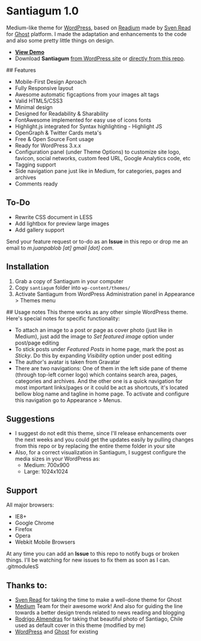 # Santiagum 1.0

Medium-like theme for [WordPress](http://wordpress.org/), based on [Readium](http://www.svenread.com/readium-ghost-theme/) made by [Sven Read](http://www.svenread.com/) for [Ghost](http://www.ghost.org/) platform. I made the adaptation and enhancements to the code and also some pretty little things on design.

* **[View Demo](http://juanpablob.com/santiagum/)**
* Download **Santiagum** [from WordPress site](#) or [directly from this repo](#).

## Features

* Mobile-First Design Aproach
* Fully Responsive layout
* Awesome automatic figcaptions from your images alt tags
* Valid HTML5/CSS3
* Minimal design
* Designed for Readability & Sharability
* FontAwesome implemented for easy use of icons fonts
* Highlight.js integrated for Syntax highlighting - Highlight JS
* OpenGraph & Twitter Cards meta's
* Free & Open Source Font usage
* Ready for WordPress 3.x.x
* Configuration panel (under Theme Options) to customize site logo, favicon, social networks, custom feed URL, Google Analytics code, etc
* Tagging support
* Side navigation pane just like in Medium, for categories, pages and archives
* Comments ready

## To-Do
* Rewrite CSS document in LESS
* Add lightbox for preview large images
* Add gallery support

Send your feature request or to-do as an **Issue** in this repo or drop me an email to *m.juanpablob [at] gmail [dot] com*.

## Installation
1. Grab a copy of Santiagum in your computer
2. Copy `santiagum` folder into `wp-content/themes/`
3. Activate Santiagum from WordPress Administration panel in Appearance > Themes menu

## Usage notes
This theme works as any other simple WordPress theme. Here's special notes for specific functionality:

* To attach an image to a post or page as cover photo (just like in Medium), just add the image to *Set featured image* option under post/page editing
* To stick posts under *Featured Posts* in home page, mark the post as *Sticky*. Do this by expanding *Visibility* option under post editing
* The author's avatar is taken from Gravatar
* There are two navigations: One of them in the left side pane of theme (through top-left corner logo) which contains search area, pages, categories and archives. And the other one is a quick navigation for most important links/pages or it could be act as shortcuts, it's located bellow blog name and tagline in home page. To activate and configure this navigation go to Appearance > Menus.

## Suggestions

* I suggest do not edit this theme, since I'll release enhancements over the next weeks and you could get the updates easily by pulling changes from this repo or by replacing the entire theme folder in your site
* Also, for a correct visualization in Santiagum, I suggest configure the media sizes in your WordPress as:
  * Medium: 700x900
  * Large: 1024x1024
  
## Support

All major browsers:

* IE8+
* Google Chrome
* Firefox
* Opera
* Webkit Mobile Browsers

At any time you can add an **Issue** to this repo to notify bugs or broken things. I'll be watching for new issues to fix them as soon as I can. .gitmodulesS

## Thanks to:
* [Sven Read](http://www.svenread.com/) for taking the time to make a well-done theme for Ghost
* [Medium](http://medium.com/) Team for their awesome work! And also for guiding the line towards a better design trends related to news reading and blogging
* [Rodrigo Almendras](https://www.flickr.com/photos/ralmendr/) for taking that beautiful photo of Santiago, Chile used as default cover in this theme (modified by me)
* [WordPress](http://wordpress.org/) and [Ghost](http://ghost.org/) for existing